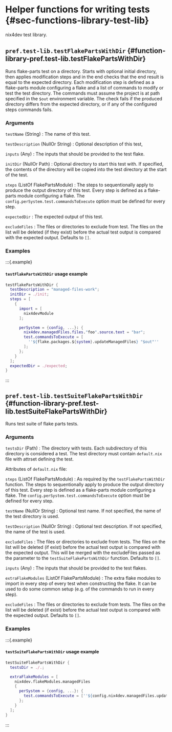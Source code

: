 # Helper functions for writing tests {#sec-functions-library-test-lib}

nix4dev test library.

## `pref.test-lib.testFlakePartsWithDir` {#function-library-pref.test-lib.testFlakePartsWithDir}

Runs flake-parts test on a directory.
Starts with optional initial directory, then applies modification steps and in the end checks that the end result
is equal to the expected directory.
Each modification step is defined as a flake-parts module configuring a flake and a list of commands to modify or test the test directory.
The commands must assume the project is at path specified in the `$out` environment variable.
The check fails if the produced directory differs from the expected directory, or if any of the configured steps commands fails.

### Arguments

`testName` (String)
: The name of this test.

`testDescription` (NullOr String)
: Optional description of this test,

`inputs` (Any)
: The inputs that should be provided to the test flake.

`initDir` (NullOr Path)
: Optional directory to start this test with.
If specified, the contents of the directory will be copied into the test directory at the start of the test.

`steps` (ListOf FlakePartsModule)
: The steps to sequentionally apply to produce the output directory of this test.
Every step is defined as a flake-parts module configuring a flake.
The `config.perSystem.test.commandsToExecute` option must be defined for every step.

`expectedDir`
: The expected output of this test.

`excludeFiles`
: The files or directories to exclude from test.
The files on the list will be deleted (if they exist) before the actual test output is compared with the expected output.
Defaults to `[]`.

### Examples

:::{.example}

#### `testFlakePartsWithDir` usage example

```nix
testFlakePartsWithDir {
  testDescription = "managed-files-work";
  initDir = ./init;
  steps = [
    {
      import = [
        nix4devModule
      ];

      perSystem = {config, ...}: {
        nix4dev.managedFiles.files."foo".source.text = "bar";
        test.commandsToExecute = [
          ''${flake.packages.${system}.updateManagedFiles} "$out"''
        ];
      };
    }
  ];
  expectedDir = ./expected;
}
```

:::

## `pref.test-lib.testSuiteFlakePartsWithDir` {#function-library-pref.test-lib.testSuiteFlakePartsWithDir}

Runs test suite of flake parts tests.

### Arguments

`testsDir` (Path)
: The directory with tests.
Each subdirectory of this directory is considered a test.
The test directory must contain `default.nix` file with attrset defining the test.

Attributes of `default.nix` file:

`steps` (ListOf FlakePartsModule)
: As required by the `testFlakePartsWithDir` function.
The steps to sequentionally apply to produce the output directory of this test.
Every step is defined as a flake-parts module configuring a flake.
The `config.perSystem.test.commandsToExecute` option must be defined for every step.

`testName` (NullOr String)
: Optional test name. If not specified, the name of the test directory is used.

`testDescription` (NullOr String)
: Optional test description. If not specified, the name of the test is used.

`excludeFiles`
: The files or directories to exclude from tests.
The files on the list will be deleted (if exist) before the actual test output is compared with the expected output.
This will be merged with the excludeFiles passed as the parameter to the `testSuiteFlakePartsWithDir` function.
Defaults to `[]`.

`inputs` (Any)
: The inputs that should be provided to the test flakes.

`extraFlakeModules` (ListOf FlakePartsModule)
: The extra flake modules to import in every step of every test when constructing the flake.
It can be used to do some common setup (e.g. of the commands to run in every step).

`excludeFiles`
: The files or directories to exclude from tests.
The files on the list will be deleted (if exist) before the actual test output is compared with the expected output.
Defaults to `[]`.

### Examples

:::{.example}

#### `testSuiteFlakePartsWithDir` usage example

```nix
testSuiteFlakePartsWithDir {
  testsDir = ./.;

  extraFlakeModules = [
    nix4dev.flakeModules.managedFiles
    {
      perSystem = {config, ...}: {
        test.commandsToExecute = [''${config.nix4dev.managedFiles.updateFiles} "$out"''];
      };
    }
  ];
}
```

:::
